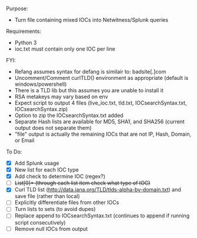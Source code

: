 Purpose:
 - Turn file containing mixed IOCs into Netwitness/Splunk queries  
 
Requirements:
 - Python 3
 - ioc.txt must contain only one IOC per line

FYI:
 - Refang assumes syntax for defang is similair to: badsite[.]com
 - Uncomment/Comment curlTLD() environment as appropriate (default is windows/powershell)
 - There is a TLD lib but this assumes you are unable to install it
 - RSA metakeys may vary based on env
 - Expect script to output 4 files (live_ioc.txt, tld.txt, IOCsearchSyntax.txt, IOCsearchSyntax.zip)
 - Option to zip the IOCsearchSyntax.txt added
 - Separate Hash lists are available for MD5, SHA1, and SHA256 (current output does not separate them) 
 - "file" output is actually the remaining IOCs that are not IP, Hash, Domain, or Email  

To Do:
 - [x] Add Splunk usage
 - [X] New list for each IOC type
 - [X] Add check to determine IOC (regex?)
 - [ ] ~~List[0]+ (through each list item check what type of IOC)~~
 - [x] Curl TLD list (http://data.iana.org/TLD/tlds-alpha-by-domain.txt) and save file (rather than local)
 - [ ] Explicitly differentiate files from other IOCs 
 - [ ] Turn lists to sets (to avoid dupes)
 - [ ] Replace append to IOCsearchSyntax.txt (continues to append if running script consecutively)
 - [ ] Remove null IOCs from output
